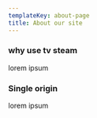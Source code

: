 ```yaml
---
templateKey: about-page
title: About our site
---
```

### why use tv steam

lorem ipsum

### Single origin

lorem ipsum

###
